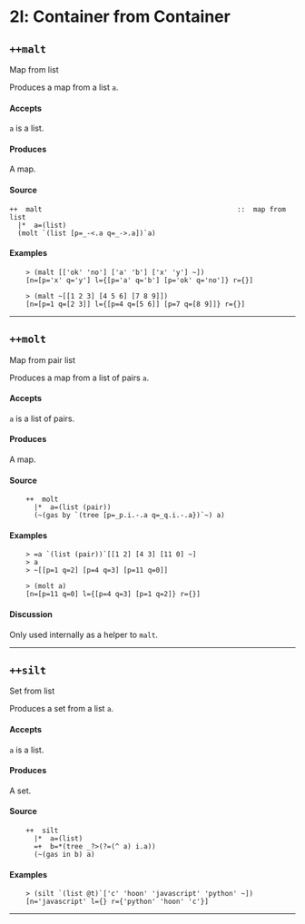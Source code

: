 # 2l: Container from Container

## `++malt`

Map from list

Produces a map from a list `a`.

#### Accepts

`a` is a list.

#### Produces

A map.

#### Source

```hoon
++  malt                                                ::  map from list
  |*  a=(list)
  (molt `(list [p=_-<.a q=_->.a])`a)
```

#### Examples

```
    > (malt [['ok' 'no'] ['a' 'b'] ['x' 'y'] ~])
    [n=[p='x' q='y'] l={[p='a' q='b'] [p='ok' q='no']} r={}]

    > (malt ~[[1 2 3] [4 5 6] [7 8 9]])
    [n=[p=1 q=[2 3]] l={[p=4 q=[5 6]] [p=7 q=[8 9]]} r={}]
```

---

## `++molt`

Map from pair list

Produces a map from a list of pairs `a`.

#### Accepts

`a` is a list of pairs.

#### Produces

A map.

#### Source

```hoon
    ++  molt
      |*  a=(list (pair))
      (~(gas by `(tree [p=_p.i.-.a q=_q.i.-.a})`~) a)
```

#### Examples

```
    > =a `(list (pair))`[[1 2] [4 3] [11 0] ~]
    > a
    > ~[[p=1 q=2] [p=4 q=3] [p=11 q=0]]

    > (molt a)
    [n=[p=11 q=0] l={[p=4 q=3] [p=1 q=2]} r={}]
```

#### Discussion

Only used internally as a helper to `malt`.

---

## `++silt`

Set from list

Produces a set from a list `a`.

#### Accepts

`a` is a list.

#### Produces

A set.

#### Source

```hoon
    ++  silt
      |*  a=(list)
      =+  b=*(tree _?>(?=(^ a) i.a))
      (~(gas in b) a)
```

#### Examples

```
    > (silt `(list @t)`['c' 'hoon' 'javascript' 'python' ~])
    [n='javascript' l={} r={'python' 'hoon' 'c'}]
```

---
